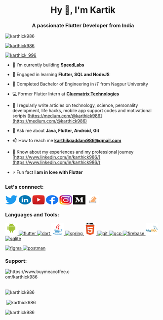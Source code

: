 <h1 align="center">Hy 👋, I'm Kartik </h1>
<h3 align="center">A passionate Flutter Developer from India</h3>

<p align="left"> <img src="https://komarev.com/ghpvc/?username=karthick986&label=Profile%20views&color=0e75b6&style=flat" alt="karthick986" /> </p>

<p align="left"> <a href="https://github.com/ryo-ma/github-profile-trophy"><img src="https://github-profile-trophy.vercel.app/?username=karthick986" alt="karthick986" /></a> </p>

<p align="left"> <a href="https://twitter.com/karthick_986" target="blank"><img src="https://img.shields.io/twitter/follow/karthick_986?logo=twitter&style=for-the-badge" alt="karthick_996" /></a> </p>

- 🔭 I’m currently building [**SpeedLabs**](https://www.speedlabs.in/)

- 📰 Engaged in learning **Flutter, SQL and NodeJS**

- 🌱 Completed Bachelor of Engineering in *IT* from Nagpur University

- 💻 Former Flutter Intern at [**Cluematrix Technologies**](https://www.cluematrix.com/)

- 📝 I regularly write articles on technology, science, personality development, life hacks, mobile app support codes and motivational scripts [https://medium.com/@karthick986](https://medium.com/@karthick986)

- 💬 Ask me about **Java, Flutter, Android, Git**

- 📫 How to reach me **karthikgaddam986@gmail.com**

- 📄 Know about my experiences and my professional journey [https://www.linkedin.com/in/karthick986/](https://www.linkedin.com/in/karthick986/)

- ⚡ Fun fact **I am in love with Flutter**

<!-- ### Blogs posts -->
<!-- BLOG-POST-LIST:START -->
<!-- BLOG-POST-LIST:END -->

<h3 align="left">Let's connnect:</h3>
<p align="left">
<a href="https://twitter.com/karthick_986" target="blank"><img align="center" src="https://raw.githubusercontent.com/Karthick986/Karthick986/95673f450d839fcbdfd68db9dc9a8057dc281f03/twitter.png" alt="karthick_986" height="30" width="40" /></a>
<a href="https://linkedin.com/in/karthick986" target="blank"><img align="center" src="https://github.com/Karthick986/Karthick986/blob/main/linkedin.png?raw=true" alt="karthick986" height="30" width="40" /></a>
<a href="https://www.youtube.com/channel/UCwY74-WIwSWXENvJA75-KDQ" target="blank"><img align="center" src="https://github.com/Karthick986/Karthick986/blob/main/youtube.png?raw=true" alt="karthick986" height="30" width="40" /></a>
<a href="https://fb.com/100038905445078" target="blank"><img align="center" src="https://github.com/Karthick986/Karthick986/blob/main/facebook.png?raw=true" alt="100038905445078" height="30" width="40" /></a>
<a href="https://instagram.com/karthick_986" target="blank"><img align="center" src="https://github.com/Karthick986/Karthick986/blob/main/instagram.png?raw=true" alt="karthick_986" height="30" width="40" /></a>
<a href="https://medium.com/@karthick986" target="blank"><img align="center" src="https://github.com/Karthick986/Karthick986/blob/main/medium.png?raw=true" alt="@karthick986" height="30" width="40" /></a>
<a href="https://stackoverflow.com/users/12103312" target="blank"><img align="center" src="https://github.com/Karthick986/Karthick986/blob/main/stackoverflow.png?raw=true" alt="12103312" height="30" width="40" /></a>
<!-- <a href="https://www.codechef.com/users/karthick986" target="blank"><img align="center" src="https://cdn.jsdelivr.net/npm/simple-icons@3.1.0/icons/codechef.svg" alt="karthick986" height="30" width="40" /></a>
<a href="https://www.hackerrank.com/karthick986" target="blank"><img align="center" src="https://raw.githubusercontent.com/rahuldkjain/github-profile-readme-generator/master/src/images/icons/Social/hackerrank.svg" alt="karthick986" height="30" width="40" /></a>
<a href="https://www.leetcode.com/karthick986" target="blank"><img align="center" src="https://raw.githubusercontent.com/rahuldkjain/github-profile-readme-generator/master/src/images/icons/Social/leet-code.svg" alt="karthick986" height="30" width="40" /></a>
<a href="https://www.hackerearth.com/@karthick986" target="blank"><img align="center" src="https://raw.githubusercontent.com/rahuldkjain/github-profile-readme-generator/master/src/images/icons/Social/hackerearth.svg" alt="@karthick986" height="30" width="40" /></a>
<a href="https://auth.geeksforgeeks.org/user/karthick986" target="blank"><img align="center" src="https://raw.githubusercontent.com/rahuldkjain/github-profile-readme-generator/master/src/images/icons/Social/geeks-for-geeks.svg" alt="karthick986" height="30" width="40" /></a> -->
</p>

<h3 align="left">Languages and Tools:</h3>
<p align="left"> 
<a href="https://developer.android.com" target="_blank"> <img src="https://raw.githubusercontent.com/devicons/devicon/master/icons/android/android-original-wordmark.svg" alt="android" width="40" height="40"/> </a> 
<a href="https://flutter.dev" target="_blank"> <img src="https://www.vectorlogo.zone/logos/flutterio/flutterio-icon.svg" alt="flutter" width="40" height="40"/>
<a href="https://dart.dev" target="_blank"> <img src="https://www.vectorlogo.zone/logos/dartlang/dartlang-icon.svg" alt="dart" width="40" height="40"/> </a> 
<a href="https://www.java.com" target="_blank"> <img src="https://raw.githubusercontent.com/devicons/devicon/master/icons/java/java-original.svg" alt="java" width="40" height="40"/> </a> 
<a href="https://spring.io/" target="_blank"> <img src="https://www.vectorlogo.zone/logos/springio/springio-icon.svg" alt="spring" width="40" height="40"/> </a> 
<a href="https://www.w3.org/html/" target="_blank"> <img src="https://raw.githubusercontent.com/devicons/devicon/master/icons/html5/html5-original-wordmark.svg" alt="html5" width="40" height="40"/> </a> 
<a href="https://git-scm.com/" target="_blank"> <img src="https://www.vectorlogo.zone/logos/git-scm/git-scm-icon.svg" alt="git" width="40" height="40"/> </a> 
</a> <a href="https://cloud.google.com" target="_blank"> <img src="https://www.vectorlogo.zone/logos/google_cloud/google_cloud-icon.svg" alt="gcp" width="40" height="40"/> </a> 
<a href="https://firebase.google.com/" target="_blank"> <img src="https://www.vectorlogo.zone/logos/firebase/firebase-icon.svg" alt="firebase" width="40" height="40"/> </a> 
<a href="https://www.mysql.com/" target="_blank"> <img src="https://raw.githubusercontent.com/devicons/devicon/master/icons/mysql/mysql-original-wordmark.svg" alt="mysql" width="40" height="40"/> </a> 
<a href="https://www.sqlite.org/" target="_blank"> <img src="https://www.vectorlogo.zone/logos/sqlite/sqlite-icon.svg" alt="sqlite" width="40" height="40"/> </a> </p>
<a href="https://www.figma.com/" target="_blank"> <img src="https://www.vectorlogo.zone/logos/figma/figma-icon.svg" alt="figma" width="40" height="40"/> </a> 
<a href="https://postman.com" target="_blank"> <img src="https://www.vectorlogo.zone/logos/getpostman/getpostman-icon.svg" alt="postman" width="40" height="40"/> </a> 

<h3 align="left">Support:</h3>
<p><a href="https://www.buymeacoffee.com/karthick986"> <img align="left" src="https://cdn.buymeacoffee.com/buttons/v2/default-yellow.png" height="50" width="210" alt="https://www.buymeacoffee.com/karthick986" /></a></p><br><br><br>

<p><img align="center" src="https://github-readme-stats.vercel.app/api/top-langs?username=karthick986&show_icons=true&locale=en&layout=compact" alt="karthick986" /></p>

<p>&nbsp;<img align="center" src="https://github-readme-stats.vercel.app/api?username=karthick986&show_icons=true&locale=en" alt="karthick986" /></p>

<p><img align="center" src="https://github-readme-streak-stats.herokuapp.com/?user=karthick986&" alt="karthick986" /></p>

